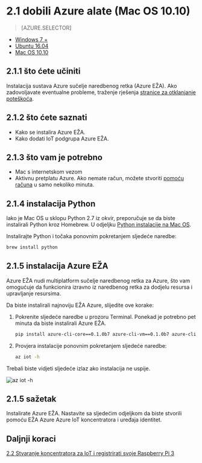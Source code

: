 <properties
 pageTitle="Nabavite alate za Azure (Mac OS 10.10) | Microsoft Azure"
 description="Instalirajte Python i sučelje Azure naredbenog retka (Azure EŽA) na Mac OS."
 services="iot-hub"
 documentationCenter=""
 authors="shizn"
 manager="timlt"
 tags=""
 keywords=""/>

<tags
 ms.service="iot-hub"
 ms.devlang="multiple"
 ms.topic="article"
 ms.tgt_pltfrm="na"
 ms.workload="na"
 ms.date="10/21/2016"
 ms.author="xshi"/>

# <a name="21-get-azure-tools-macos-1010"></a>2.1 dobili Azure alate (Mac OS 10.10)

> [AZURE.SELECTOR]
- [Windows 7 +](iot-hub-raspberry-pi-kit-node-lesson2-get-azure-tools-win32.md)
- [Ubuntu 16.04](iot-hub-raspberry-pi-kit-node-lesson2-get-azure-tools-ubuntu.md)
- [Mac OS 10.10](iot-hub-raspberry-pi-kit-node-lesson2-get-azure-tools-mac.md)

## <a name="211-what-you-will-do"></a>2.1.1 što ćete učiniti

Instalacija sustava Azure sučelje naredbenog retka (Azure EŽA). Ako zadovoljavate eventualne probleme, traženje rješenja [stranice za otklanjanje poteškoća](iot-hub-raspberry-pi-kit-node-troubleshooting.md).

## <a name="212-what-you-will-learn"></a>2.1.2 što ćete saznati

- Kako se instalira Azure EŽA.
- Kako dodati IoT podgrupa Azure EŽA.

## <a name="213-what-you-need"></a>2.1.3 što vam je potrebno

- Mac s internetskom vezom
- Aktivnu pretplatu Azure. Ako nemate račun, možete stvoriti [pomoću računa](https://azure.microsoft.com/free/) u samo nekoliko minuta.

## <a name="214-install-python"></a>2.1.4 instalacija Python

Iako je Mac OS u sklopu Python 2.7 iz okvir, preporučuje se da biste instalirali Python kroz Homebrew. U odjeljku [Python instalacije na Mac OS](http://docs.python-guide.org/en/latest/starting/install/osx/).

Instalirajte Python i točaka ponovnim pokretanjem sljedeće naredbe:

```bash
brew install python
```

## <a name="215-install-the-azure-cli"></a>2.1.5 instalacija Azure EŽA

Azure EŽA nudi multiplatform sučelje naredbenog retka za Azure, što vam omogućuje da funkcionira izravno iz naredbenog retka za dodjelu resursa i upravljanje resursima. 

Da biste instalirali najnoviju EŽA Azure, slijedite ove korake:

1. Pokrenite sljedeće naredbe u prozoru Terminal. Ponekad je potrebno pet minuta da biste instalirali Azure EŽA.

    ```bash
    pip install azure-cli-core==0.1.0b7 azure-cli-vm==0.1.0b7 azure-cli-storage==0.1.0b7 azure-cli-role==0.1.0b7 azure-cli-resource==0.1.0b7 azure-cli-profile==0.1.0b7 azure-cli-network==0.1.0b7 azure-cli-iot==0.1.0b7 azure-cli-feedback==0.1.0b7 azure-cli-configure==0.1.0b7 azure-cli-component==0.1.0b7 azure-cli==0.1.0b7
    ```

2. Provjera instalacije ponovnim pokretanjem sljedeće naredbe:

    ```bash
    az iot -h
    ```
  
Trebali biste vidjeti sljedeće izlaz ako instalacija ne uspije.

![az iot -h](media/iot-hub-raspberry-pi-lessons/lesson2/az_iot_help_osx.png)

## <a name="215-summary"></a>2.1.5 sažetak

Instalirate Azure EŽA. Nastavite sa sljedećim odjeljkom da biste stvorili pomoću EŽA Azure Azure IoT koncentratora i uređaja identitet.

## <a name="next-steps"></a>Daljnji koraci

[2.2 Stvaranje koncentratora za IoT i registrirati svoje Raspberry Pi 3](iot-hub-raspberry-pi-kit-node-lesson2-prepare-azure-iot-hub.md)
